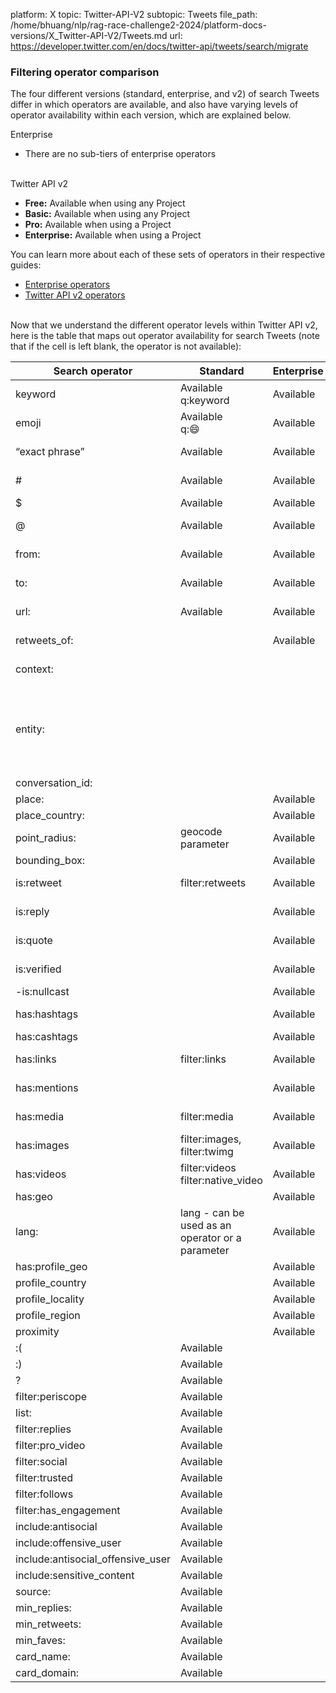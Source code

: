 platform: X
topic: Twitter-API-V2
subtopic: Tweets
file_path: /home/bhuang/nlp/rag-race-challenge2-2024/platform-docs-versions/X_Twitter-API-V2/Tweets.md
url: https://developer.twitter.com/en/docs/twitter-api/tweets/search/migrate


### Filtering operator comparison

The four different versions (standard, enterprise, and v2) of search Tweets differ in which operators are available, and also have varying levels of operator availability within each version, which are explained below. 

Enterprise

* There are no sub-tiers of enterprise operators  
     

Twitter API v2

* **Free:** Available when using any Project
* **Basic:** Available when using any Project
* **Pro:** Available when using a Project 
* **Enterprise:** Available when using a Project 

You can learn more about each of these sets of operators in their respective guides:

* [Enterprise operators](https://developer.twitter.com/en/docs/twitter-api/enterprise/search-api/guides/operators)
* [Twitter API v2 operators](https://developer.twitter.com/en/docs/twitter-api/tweets/search/integrate/build-a-query)  
     

Now that we understand the different operator levels within Twitter API v2, here is the table that maps out operator availability for search Tweets (note that if the cell is left blank, the operator is not available):

| Search operator | Standard | Enterprise | v2  |
| --- | --- | --- | --- |
| keyword | Available  <br>q:keyword | Available | Basic & Pro |
| emoji | Available  <br>q:😄 | Available | Basic & Pro |
| “exact phrase” | Available | Available | Basic & Pro |
| #   | Available | Available | Basic & Pro |
| $   | Available | Available | Pro |
| @   | Available | Available | Basic & Pro |
| from: | Available | Available | Basic & Pro |
| to: | Available | Available | Basic & Pro |
| url: | Available | Available | Basic & Pro |
| retweets\_of: |     | Available | Basic & Pro |
| context: |     |     | Basic & Pro |
| entity: |     |     | Basic & Pro - Only available with recent search |
| conversation\_id: |     |     | Basic |
| place: |     | Available | Pro |
| place\_country: |     | Available | Pro |
| point\_radius: | geocode parameter | Available | Pro |
| bounding\_box: |     | Available | Pro |
| is:retweet | filter:retweets | Available | Basic & Pro |
| is:reply |     | Available | Basic & Pro |
| is:quote |     | Available | Basic & Pro |
| is:verified |     | Available | Basic & Pro |
| \-is:nullcast |     | Available | Pro |
| has:hashtags |     | Available | Basic & Pro |
| has:cashtags |     | Available | Pro |
| has:links | filter:links | Available | Basic & Pro |
| has:mentions |     | Available | Basic & Pro |
| has:media | filter:media | Available | Basic & Pro |
| has:images | filter:images, filter:twimg | Available | Basic & Pro |
| has:videos | filter:videos  <br>filter:native\_video | Available | Basic & Pro |
| has:geo |     | Available | Pro |
| lang: | lang - can be used as an operator or a parameter | Available | Basic & Pro |
| has:profile\_geo |     | Available |     |
| profile\_country |     | Available |     |
| profile\_locality |     | Available |     |
| profile\_region |     | Available |     |
| proximity |     | Available |     |
| :(  | Available |     |     |
| :)  | Available |     |     |
| ?   | Available |     |     |
| filter:periscope | Available |     |     |
| list: | Available |     | Pro |
| filter:replies | Available |     |     |
| filter:pro\_video | Available |     |     |
| filter:social | Available |     |     |
| filter:trusted | Available |     |     |
| filter:follows | Available |     |     |
| filter:has\_engagement | Available |     |     |
| include:antisocial | Available |     |     |
| include:offensive\_user | Available |     |     |
| include:antisocial\_offensive\_user | Available |     |     |
| include:sensitive\_content | Available |     |     |
| source: | Available |     |     |
| min\_replies: | Available |     |     |
| min\_retweets: | Available |     |     |
| min\_faves: | Available |     |     |
| card\_name: | Available |     |     |
| card\_domain: | Available |     |     |